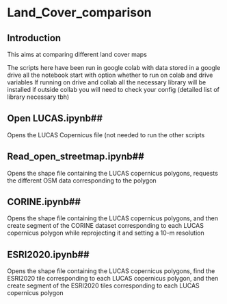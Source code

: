 # Land_Cover_comparison

## Introduction ##

This aims at comparing different land cover maps

The scripts here have been run in google colab with data stored in a google drive all the notebook start with option whether to run on colab and drive variables
If running on drive and collab all the necessary library will be installed if outside collab you will need to check your config (detailed list of library necessary tbh)

## Open LUCAS.ipynb## 
Opens the LUCAS Copernicus file (not needed to run the other scripts

## Read_open_streetmap.ipynb##
Opens the shape file containing the LUCAS copernicus polygons, requests the different OSM data corresponding to the polygon

## CORINE.ipynb## 
Opens the shape file containing the LUCAS copernicus polygons,  and then create segment of the CORINE dataset corresponding to each LUCAS copernicus polygon while reprojecting it and setting a 10-m resolution


## ESRI2020.ipynb## 
Opens the shape file containing the LUCAS copernicus polygons, find the ESRI2020 tile corresponding to each LUCAS copernicus polygon, and then create segment of the ESRI2020 tiles corresponding to each LUCAS copernicus polygon
